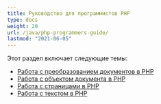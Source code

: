 ```yaml
---
title: Руководство для программистов PHP
type: docs
weight: 20
url: /java/php-programmers-guide/
lastmod: "2021-06-05"
---
```


Этот раздел включает следующие темы:

- [Работа с преобразованием документов в PHP](/pdf/java/working-with-document-conversion-in-php/)
- [Работа с объектом документа в PHP](/pdf/java/working-with-document-object-in-php/)
- [Работа с страницами в PHP](/pdf/java/working-with-pages-in-php/)
- [Работа с текстом в PHP](/pdf/java/working-with-text-in-php/)